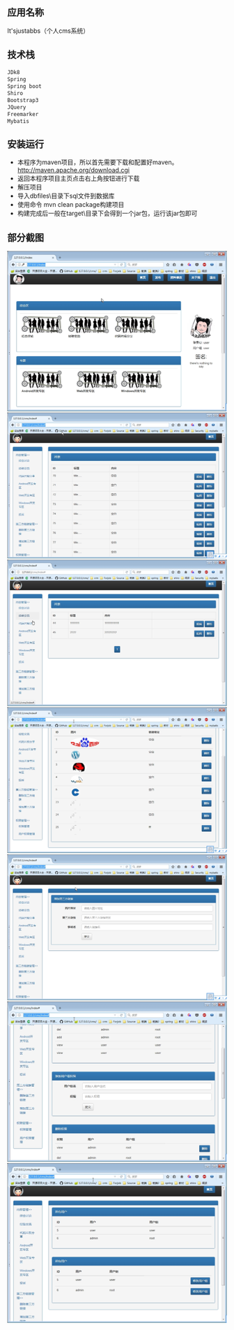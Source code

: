 ## 应用名称
It'sjustabbs（个人cms系统）

## 技术栈	
	JDk8
	Spring
	Spring boot
	Shiro
	Bootstrap3
	JQuery
	Freemarker
	Mybatis
	
## 安装运行
* 本程序为maven项目，所以首先需要下载和配置好maven。http://maven.apache.org/download.cgi
* 返回本程序项目主页点击右上角按钮进行下载
* 解压项目
* 导入dbfiles\目录下sql文件到数据库
* 使用命令 mvn clean package构建项目
* 构建完成后一般在target\目录下会得到一个jar包，运行该jar包即可

## 部分截图
![图1](screenshot/001.jpg)
![图2](screenshot/002.jpg)
![图3](screenshot/003.jpg)
![图4](screenshot/004.jpg)
![图5](screenshot/005.jpg)
![图6](screenshot/006.jpg)
![图7](screenshot/007.jpg)